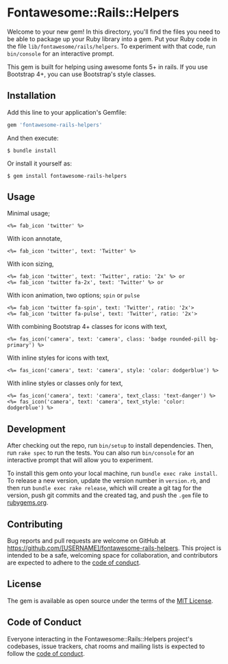 # Fontawesome::Rails::Helpers

Welcome to your new gem! In this directory, you'll find the files you need to be able to package up your Ruby library into a gem. Put your Ruby code in the file `lib/fontawesome/rails/helpers`. To experiment with that code, run `bin/console` for an interactive prompt.

This gem is built for helping using awesome fonts 5+ in rails. If you use Bootstrap 4+, you can use Bootstrap's style classes.

## Installation

Add this line to your application's Gemfile:

```ruby
gem 'fontawesome-rails-helpers'
```

And then execute:

    $ bundle install

Or install it yourself as:

    $ gem install fontawesome-rails-helpers

## Usage

Minimal usage;

```erb
<%= fab_icon 'twitter' %>
```

With icon annotate,

```erb
<%= fab_icon 'twitter', text: 'Twitter' %>
```

With icon sizing,

```erb
<%= fab_icon 'twitter', text: 'Twitter', ratio: '2x' %> or
<%= fab_icon 'twitter fa-2x', text: 'Twitter' %> or
```

With icon animation, two options; `spin` or `pulse`

```erb
<%= fab_icon 'twitter fa-spin', text: 'Twitter', ratio: '2x'>
<%= fab_icon 'twitter fa-pulse', text: 'Twitter', ratio: '2x'>
```

With combining Bootstrap 4+ classes for icons with text,

```erb
<%= fas_icon('camera', text: 'camera', class: 'badge rounded-pill bg-primary') %>
```

With inline styles for icons with text,

```erb
<%= fas_icon('camera', text: 'camera', style: 'color: dodgerblue') %>
```

With inline styles or classes only for text,

```erb
<%= fas_icon('camera', text: 'camera', text_class: 'text-danger') %>
<%= fas_icon('camera', text: 'camera', text_style: 'color: dodgerblue') %>
```

## Development

After checking out the repo, run `bin/setup` to install dependencies. Then, run `rake spec` to run the tests. You can also run `bin/console` for an interactive prompt that will allow you to experiment.

To install this gem onto your local machine, run `bundle exec rake install`. To release a new version, update the version number in `version.rb`, and then run `bundle exec rake release`, which will create a git tag for the version, push git commits and the created tag, and push the `.gem` file to [rubygems.org](https://rubygems.org).

## Contributing

Bug reports and pull requests are welcome on GitHub at https://github.com/[USERNAME]/fontawesome-rails-helpers. This project is intended to be a safe, welcoming space for collaboration, and contributors are expected to adhere to the [code of conduct](https://github.com/[USERNAME]/fontawesome-rails-helpers/blob/master/CODE_OF_CONDUCT.md).

## License

The gem is available as open source under the terms of the [MIT License](https://opensource.org/licenses/MIT).

## Code of Conduct

Everyone interacting in the Fontawesome::Rails::Helpers project's codebases, issue trackers, chat rooms and mailing lists is expected to follow the [code of conduct](https://github.com/[USERNAME]/fontawesome-rails-helpers/blob/master/CODE_OF_CONDUCT.md).
